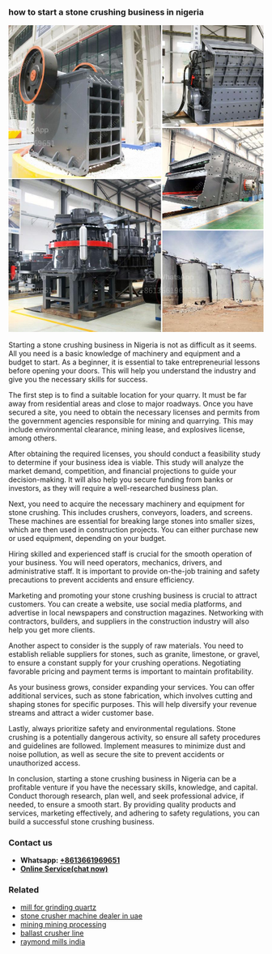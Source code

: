 <h3>how to start a stone crushing business in nigeria</h3><img src='1704856636.jpg' alt=''><p>Starting a stone crushing business in Nigeria is not as difficult as it seems. All you need is a basic knowledge of machinery and equipment and a budget to start. As a beginner, it is essential to take entrepreneurial lessons before opening your doors. This will help you understand the industry and give you the necessary skills for success.</p><p>The first step is to find a suitable location for your quarry. It must be far away from residential areas and close to major roadways. Once you have secured a site, you need to obtain the necessary licenses and permits from the government agencies responsible for mining and quarrying. This may include environmental clearance, mining lease, and explosives license, among others.</p><p>After obtaining the required licenses, you should conduct a feasibility study to determine if your business idea is viable. This study will analyze the market demand, competition, and financial projections to guide your decision-making. It will also help you secure funding from banks or investors, as they will require a well-researched business plan.</p><p>Next, you need to acquire the necessary machinery and equipment for stone crushing. This includes crushers, conveyors, loaders, and screens. These machines are essential for breaking large stones into smaller sizes, which are then used in construction projects. You can either purchase new or used equipment, depending on your budget.</p><p>Hiring skilled and experienced staff is crucial for the smooth operation of your business. You will need operators, mechanics, drivers, and administrative staff. It is important to provide on-the-job training and safety precautions to prevent accidents and ensure efficiency.</p><p>Marketing and promoting your stone crushing business is crucial to attract customers. You can create a website, use social media platforms, and advertise in local newspapers and construction magazines. Networking with contractors, builders, and suppliers in the construction industry will also help you get more clients.</p><p>Another aspect to consider is the supply of raw materials. You need to establish reliable suppliers for stones, such as granite, limestone, or gravel, to ensure a constant supply for your crushing operations. Negotiating favorable pricing and payment terms is important to maintain profitability.</p><p>As your business grows, consider expanding your services. You can offer additional services, such as stone fabrication, which involves cutting and shaping stones for specific purposes. This will help diversify your revenue streams and attract a wider customer base.</p><p>Lastly, always prioritize safety and environmental regulations. Stone crushing is a potentially dangerous activity, so ensure all safety procedures and guidelines are followed. Implement measures to minimize dust and noise pollution, as well as secure the site to prevent accidents or unauthorized access.</p><p>In conclusion, starting a stone crushing business in Nigeria can be a profitable venture if you have the necessary skills, knowledge, and capital. Conduct thorough research, plan well, and seek professional advice, if needed, to ensure a smooth start. By providing quality products and services, marketing effectively, and adhering to safety regulations, you can build a successful stone crushing business.</p><h3>Contact us</h3><ul><li><strong>Whatsapp:&nbsp;<a href="https://wa.me/8613661969651">+8613661969651</a></strong></li><li><a href="https://swt.shibang-china.com/?git&amp;zhl&amp;how to start a stone crushing business in nigeria"><strong>Online Service(chat now)</strong></a></li></ul><h3>Related</h3><ul><li><a href='mill for grinding quartz.md'>mill for grinding quartz</a></li><li><a href='stone crusher machine dealer in uae.md'>stone crusher machine dealer in uae</a></li><li><a href='mining mining processing.md'>mining mining processing</a></li><li><a href='ballast crusher line.md'>ballast crusher line</a></li><li><a href='raymond mills india.md'>raymond mills india</a></li></ul>